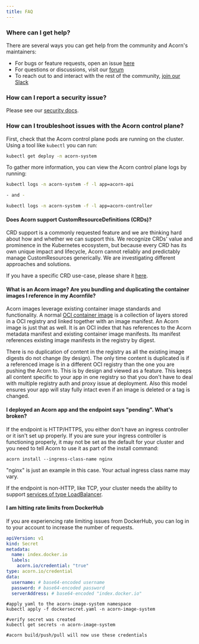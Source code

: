 ```yaml
---
title: FAQ
---
```


### Where can I get help?

There are several ways you can get help from the community and Acorn's maintainers:

- For bugs or feature requests, open an issue [here](https://github.com/acorn-io/runtime/issues/new)
- For questions or discussions, visit our [forum](https://github.com/acorn-io/runtime/discussions)
- To reach out to and interact with the rest of the community, [join our Slack](https://slack.acorn.io)

### How can I report a security issue?

Please see our [security docs](/architecture/security-considerations).

### How can I troubleshoot issues with the Acorn control plane?

First, check that the Acorn control plane pods are running on the cluster. Using a tool like `kubectl` you can run:

```bash
kubectl get deploy -n acorn-system
```

To gather more information, you can view the Acorn control plane logs by running:

```bash
kubectl logs -n acorn-system -f -l app=acorn-api

- and - 

kubectl logs -n acorn-system -f -l app=acorn-controller
```

#### Does Acorn support CustomResourceDefinitions (CRDs)?

CRD support is a commonly requested feature and we are thinking hard about how and whether we can support this. We recognize CRDs' value and prominence in the Kubernetes ecosystem, but because every CRD has its own unique impact and lifecycle, Acorn cannot reliably and predictably manage CustomResources generically. We are investigating different approaches and solutions.

If you have a specific CRD use-case, please share it [here](https://github.com/acorn-io/runtime/issues/329).

#### What is an Acorn image? Are you bundling and duplicating the container images I reference in my Acornfile?

Acorn images leverage existing container image standards and functionality. A normal [OCI container image](https://github.com/opencontainers/image-spec/blob/main/spec.md) is a collection of layers stored in a OCI registry and linked together with an image manifest. An Acorn image is just that as well.  It is an OCI index that has references to the Acorn metadata manifest and existing container image manifests. Its manifest references existing image manifests in the registry by digest.

There is no duplication of content in the registry as all the existing image digests do not change (by design). The only time content is duplicated is if a referenced image is in a different OCI registry than the one you are pushing the Acorn to.  This is by design and viewed as a feature.  This keeps all content specific to your app in one registry so that you don't have to deal with multiple registry auth and proxy issue at deployment.  Also this model ensures your app will stay fully intact even if an image is deleted or a tag is changed.

#### I deployed an Acorn app and the endpoint says "pending". What's broken?

If the endpoint is HTTP/HTTPS, you either don't have an ingress controller or it isn't set up properly. If you are sure your ingress controller is functioning properly, it may not be set as the default for your cluster and you need to tell Acorn to use it as part of the install command:

```shell
acorn install --ingress-class-name nginx
```

"nginx" is just an example in this case. Your actual ingress class name may vary.

If the endpoint is non-HTTP, like TCP, your cluster needs the ability to support [services of type LoadBalancer](https://kubernetes.io/docs/concepts/services-networking/service/#loadbalancer).

#### I am hitting rate limits from DockerHub

If you are experiencing rate limiting issues from DockerHub, you can log in to your account to increase the number of requests.

```yaml
apiVersion: v1
kind: Secret
metadata:
  name: index.docker.io
  labels:
    acorn.io/credential: "true"
type: acorn.io/credential
data:
  username: # base64-encoded username
  password: # base64-encoded password
  serverAddress: # base64-encoded "index.docker.io"
```

```shell
#apply yaml to the acorn-image-system namespace
kubectl apply -f dockersecret.yaml -n acorn-image-system

#verify secret was created
kubectl get secrets -n acorn-image-system

#acorn build/push/pull will now use these credentials
```


